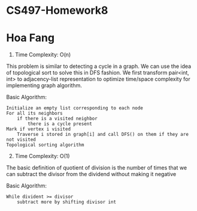 # CS497-Homework8
# Hoa Fang

1. Time Complexity: O(n)

This problem is similar to detecting a cycle in a graph. 
We can use the idea of topological sort to solve this in 
DFS fashion. We first transform pair<int, int> to adjacency-list 
representation to optimize time/space complexity for implementing 
graph algorithm.

Basic Algorithm:

    Initialize an empty list corresponding to each node
    For all its neighbors
        if there is a visited neighbor
            there is a cycle present
    Mark if vertex i visited
        Traverse i stored in graph[i] and call DFS() on them if they are not visited
    Topological sorting algorithm

2. Time Complexity: O(1)

The basic definition of quotient of division is the number of times that
we can subtract the divisor from the dividend without making it negative

Basic Algorithm:

    While divident >= divisor
        subtract more by shifting divisor int
        


